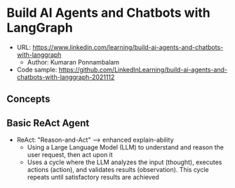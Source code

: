 # Build AI Agents and Chatbots with LangGraph
  - URL: https://www.linkedin.com/learning/build-ai-agents-and-chatbots-with-langgraph
    + Author: Kumaran Ponnambalam
  - Code sample: https://github.com/LinkedInLearning/build-ai-agents-and-chatbots-with-langgraph-2021112

## Concepts

## Basic ReAct Agent

  - ReAct: "Reason-and-Act" --> enhanced explain-ability
    + Using a Large Language Model (LLM) to understand and reason the user request, then act upon it
    + Uses a cycle where the LLM analyzes the input (thought), executes actions (action), and validates results (observation). This cycle repeats until satisfactory results are achieved
